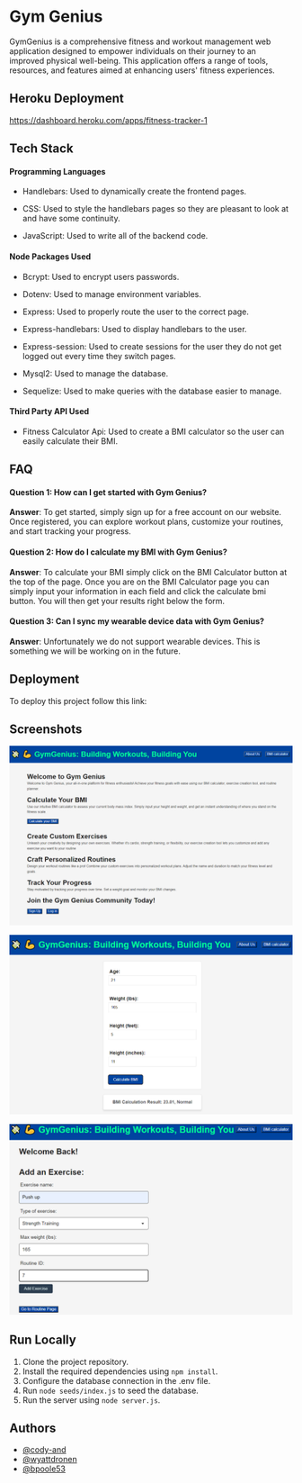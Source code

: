 # Gym Genius

GymGenius is a comprehensive fitness and workout management web application designed to empower individuals on their journey to an improved physical well-being. This application offers a range of tools, resources, and features aimed at enhancing users' fitness experiences.

## Heroku Deployment
https://dashboard.heroku.com/apps/fitness-tracker-1

## Tech Stack

#### Programming Languages
- Handlebars: Used to dynamically create the frontend pages.

- CSS: Used to style the handlebars pages so they are pleasant to look at and have some continuity. 

- JavaScript: Used to write all of the backend code.

#### Node Packages Used

- Bcrypt: Used to encrypt users passwords.

- Dotenv: Used to manage environment variables.

- Express: Used to properly route the user to the correct page. 

- Express-handlebars: Used to display handlebars to the user.  

- Express-session: Used to create sessions for the user they do not get logged out every time they switch pages. 

- Mysql2: Used to manage the database.

- Sequelize: Used to make queries with the database easier to manage.  

#### Third Party API Used

- Fitness Calculator Api: Used to create a BMI calculator so the user can easily calculate their BMI. 




## FAQ

#### Question 1: How can I get started with Gym Genius?

**Answer**: To get started, simply sign up for a free account on our website. Once registered, you can explore workout plans, customize your routines, and start tracking your progress.

#### Question 2: How do I calculate my BMI with Gym Genius?

**Answer**: To calculate your BMI simply click on the BMI Calculator button at the top of the page. Once you are on the BMI Calculator page you can simply input your information in each field and click the calculate bmi button. You will then get your results right below the form. 

#### Question 3: Can I sync my wearable device data with Gym Genius?

**Answer**: Unfortunately we do not support wearable devices. This is something we will be working on in the future. 


## Deployment

To deploy this project follow this link: 



## Screenshots

![App Screenshot](./assets/gymgeniushome.png)

![App Screenshot](./assets/gymgeniusbmi.png)

![App Screenshot](./assets/gymgeniusprofile.png)


## Run Locally

1. Clone the project repository.
2. Install the required dependencies using `npm install`.
3. Configure the database connection in the .env file.
4. Run `node seeds/index.js` to seed the database. 
5. Run the server using `node server.js`. 


## Authors

- [@cody-and](https://github.com/cody-and)
- [@wyattdronen](https://github.com/wyattdronen)
- [@bpoole53](https://github.com/bpoole53)



